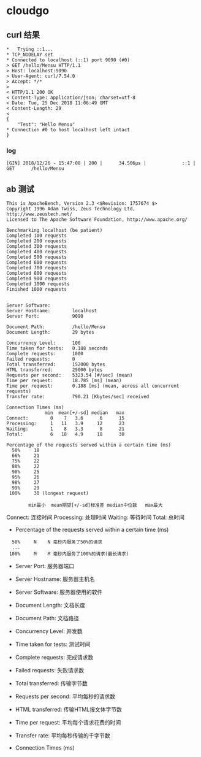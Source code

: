 # cloudgo

## curl 结果

```
*   Trying ::1...
* TCP_NODELAY set
* Connected to localhost (::1) port 9090 (#0)
> GET /hello/Mensu HTTP/1.1
> Host: localhost:9090
> User-Agent: curl/7.54.0
> Accept: */*
>
< HTTP/1.1 200 OK
< Content-Type: application/json; charset=utf-8
< Date: Tue, 25 Dec 2018 11:06:49 GMT
< Content-Length: 29
<
{
    "Test": "Hello Mensu"
* Connection #0 to host localhost left intact
}
```

### log

```
[GIN] 2018/12/26 - 15:47:08 | 200 |      34.506µs |             ::1 | GET      /hello/Mensu
```

## ab 测试

```
This is ApacheBench, Version 2.3 <$Revision: 1757674 $>
Copyright 1996 Adam Twiss, Zeus Technology Ltd, http://www.zeustech.net/
Licensed to The Apache Software Foundation, http://www.apache.org/

Benchmarking localhost (be patient)
Completed 100 requests
Completed 200 requests
Completed 300 requests
Completed 400 requests
Completed 500 requests
Completed 600 requests
Completed 700 requests
Completed 800 requests
Completed 900 requests
Completed 1000 requests
Finished 1000 requests


Server Software:
Server Hostname:        localhost
Server Port:            9090

Document Path:          /hello/Mensu
Document Length:        29 bytes

Concurrency Level:      100
Time taken for tests:   0.188 seconds
Complete requests:      1000
Failed requests:        0
Total transferred:      152000 bytes
HTML transferred:       29000 bytes
Requests per second:    5323.54 [#/sec] (mean)
Time per request:       18.785 [ms] (mean)
Time per request:       0.188 [ms] (mean, across all concurrent requests)
Transfer rate:          790.21 [Kbytes/sec] received

Connection Times (ms)
              min  mean[+/-sd] median   max
Connect:        0    7   3.6      6      15
Processing:     1   11   3.9     12      23
Waiting:        1    8   3.3      8      21
Total:          6   18   4.9     18      30

Percentage of the requests served within a certain time (ms)
  50%     18
  66%     21
  75%     22
  80%     22
  90%     25
  95%     26
  98%     27
  99%     29
 100%     30 (longest request)

```



            min最小  mean期望[+/-sd]标准差 median中位数   max最大
Connect:    连接时间
Processing: 处理时间
Waiting:    等待时间
Total:      总时间


- Percentage of the requests served within a certain time (ms) 

```
  50%     N    N 毫秒内服务了50%的请求
  ...
 100%     M    M 毫秒内服务了100%的请求(最长请求)
```
- Server Port:            服务器端口
- Server Hostname:        服务器主机名
- Server Software:        服务器使用的软件
- Document Length:        文档长度
- Document Path:          文档路径
- Concurrency Level:      并发数
- Time taken for tests:   测试时间
- Complete requests:      完成请求数
- Failed requests:        失败请求数
- Total transferred:      传输字节数
- Requests per second:    平均每秒的请求数
- HTML transferred:       传输HTML报文体字节数
- Time per request:       平均每个请求花费的时间
- Transfer rate:          平均每秒传输的千字节数

- Connection Times (ms) 

```
